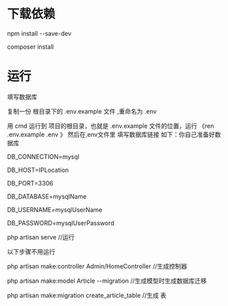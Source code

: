 
<h1>下载依赖</h1>

<p>npm install --save-dev</p>

<p>composer  install</p>

<h1>运行</h1>

<p>填写数据库</p>

复制一份 根目录下的 .env.example 文件 ,重命名为 .env

<p>用 cmd 运行到 项目的根目录，也就是 .env.example 文件的位置，运行 《ren .env.example .env 》 然后在.env文件里 填写数据库链接 如下：你自己准备好数据库</p>
           
<p>DB_CONNECTION=mysql</p>
<p>DB_HOST=IPLocation</p>
<p>DB_PORT=3306</p>
<p>DB_DATABASE=mysqlName</p>
<p>DB_USERNAME=mysqlUserName</p>
<p>DB_PASSWORD=mysqlUserPassword</p>
<p>php artisan serve //运行</p>


<p>以下步骤不用运行</p>

<p>php artisan make:controller Admin/HomeController   //生成控制器</p>

<p>php artisan make:model Article  --migration    //生成模型时生成数据库迁移</p>

<p>php artisan make:migration create_article_table    //生成 表</p>
